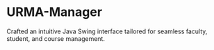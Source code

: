 # URMA-Manager
Crafted an intuitive Java Swing interface tailored for seamless faculty, student, and course management.
